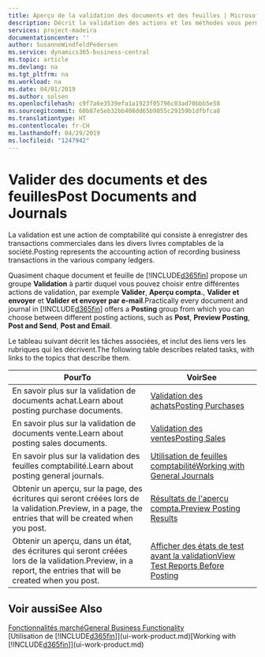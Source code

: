 ```yaml
---
title: Aperçu de la validation des documents et des feuilles | Microsoft Docs
description: Décrit la validation des actions et les méthodes vous permettant de valider des documents et des feuilles.
services: project-madeira
documentationcenter: ''
author: SusanneWindfeldPedersen
ms.service: dynamics365-business-central
ms.topic: article
ms.devlang: na
ms.tgt_pltfrm: na
ms.workload: na
ms.date: 04/01/2019
ms.author: solsen
ms.openlocfilehash: c9f7a6e3539efa1a1923f05796c03ad70bbb5e58
ms.sourcegitcommit: 60b87e5eb32bb408dd65b9855c29159b1dfbfca8
ms.translationtype: HT
ms.contentlocale: fr-CH
ms.lasthandoff: 04/29/2019
ms.locfileid: "1247942"
---
```

# <a name="post-documents-and-journals"></a><span data-ttu-id="25fb9-103">Valider des documents et des feuilles</span><span class="sxs-lookup"><span data-stu-id="25fb9-103">Post Documents and Journals</span></span>
<span data-ttu-id="25fb9-104">La validation est une action de comptabilité qui consiste à enregistrer des transactions commerciales dans les divers livres comptables de la société.</span><span class="sxs-lookup"><span data-stu-id="25fb9-104">Posting represents the accounting action of recording business transactions in the various company ledgers.</span></span>

<span data-ttu-id="25fb9-105">Quasiment chaque document et feuille de [!INCLUDE[d365fin](includes/d365fin_md.md)] propose un groupe **Validation** à partir duquel vous pouvez choisir entre différentes actions de validation, par exemple **Valider**, **Aperçu compta.**, **Valider et envoyer** et **Valider et envoyer par e-mail**.</span><span class="sxs-lookup"><span data-stu-id="25fb9-105">Practically every document and journal in [!INCLUDE[d365fin](includes/d365fin_md.md)] offers a **Posting** group from which you can choose between different posting actions, such as **Post**, **Preview Posting**, **Post and Send**, **Post and Email**.</span></span>

<span data-ttu-id="25fb9-106">Le tableau suivant décrit les tâches associées, et inclut des liens vers les rubriques qui les décrivent.</span><span class="sxs-lookup"><span data-stu-id="25fb9-106">The following table describes related tasks, with links to the topics that describe them.</span></span>

| <span data-ttu-id="25fb9-107">Pour</span><span class="sxs-lookup"><span data-stu-id="25fb9-107">To</span></span> | <span data-ttu-id="25fb9-108">Voir</span><span class="sxs-lookup"><span data-stu-id="25fb9-108">See</span></span> |
| --- | --- |
| <span data-ttu-id="25fb9-109">En savoir plus sur la validation de documents achat.</span><span class="sxs-lookup"><span data-stu-id="25fb9-109">Learn about posting purchase documents.</span></span> |[<span data-ttu-id="25fb9-110">Validation des achats</span><span class="sxs-lookup"><span data-stu-id="25fb9-110">Posting Purchases</span></span>](ui-post-purchases.md) |
| <span data-ttu-id="25fb9-111">En savoir plus sur la validation de documents vente.</span><span class="sxs-lookup"><span data-stu-id="25fb9-111">Learn about posting sales documents.</span></span> |[<span data-ttu-id="25fb9-112">Validation des ventes</span><span class="sxs-lookup"><span data-stu-id="25fb9-112">Posting Sales</span></span>](ui-post-sales.md) |
| <span data-ttu-id="25fb9-113">En savoir plus sur la validation des feuilles comptabilité.</span><span class="sxs-lookup"><span data-stu-id="25fb9-113">Learn about posting general journals.</span></span> |[<span data-ttu-id="25fb9-114">Utilisation de feuilles comptabilité</span><span class="sxs-lookup"><span data-stu-id="25fb9-114">Working with General Journals</span></span>](ui-work-general-journals.md) |
| <span data-ttu-id="25fb9-115">Obtenir un aperçu, sur la page, des écritures qui seront créées lors de la validation.</span><span class="sxs-lookup"><span data-stu-id="25fb9-115">Preview, in a page, the entries that will be created when you post.</span></span> |[<span data-ttu-id="25fb9-116">Résultats de l'aperçu compta.</span><span class="sxs-lookup"><span data-stu-id="25fb9-116">Preview Posting Results</span></span>](ui-how-preview-post-results.md) |
| <span data-ttu-id="25fb9-117">Obtenir un aperçu, dans un état, des écritures qui seront créées lors de la validation.</span><span class="sxs-lookup"><span data-stu-id="25fb9-117">Preview, in a report, the entries that will be created when you post.</span></span> |[<span data-ttu-id="25fb9-118">Afficher des états de test avant la validation</span><span class="sxs-lookup"><span data-stu-id="25fb9-118">View Test Reports Before Posting</span></span>](ui-how-view-test-reports-posting.md) |

## <a name="see-also"></a><span data-ttu-id="25fb9-119">Voir aussi</span><span class="sxs-lookup"><span data-stu-id="25fb9-119">See Also</span></span>
[<span data-ttu-id="25fb9-120">Fonctionnalités marché</span><span class="sxs-lookup"><span data-stu-id="25fb9-120">General Business Functionality</span></span>](ui-across-business-areas.md)  
<span data-ttu-id="25fb9-121">[Utilisation de [!INCLUDE[d365fin](includes/d365fin_md.md)]](ui-work-product.md)</span><span class="sxs-lookup"><span data-stu-id="25fb9-121">[Working with [!INCLUDE[d365fin](includes/d365fin_md.md)]](ui-work-product.md)</span></span>

